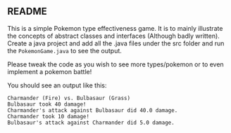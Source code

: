 ## README

This is a simple Pokemon type effectiveness game. It is to mainly illustrate the concepts of abstract classes and interfaces (Although badly written).
Create a java project and add all the .java files under the src folder and run the `PokemonGame.java` to see the output.

Please tweak the code as you wish to see more types/pokemon or to even implement a pokemon battle!

You should see an output like this:
```
Charmander (Fire) vs. Bulbasaur (Grass)
Bulbasaur took 40 damage!
Charmander's attack against Bulbasaur did 40.0 damage.
Charmander took 10 damage!
Bulbasaur's attack against Charmander did 5.0 damage.
```
